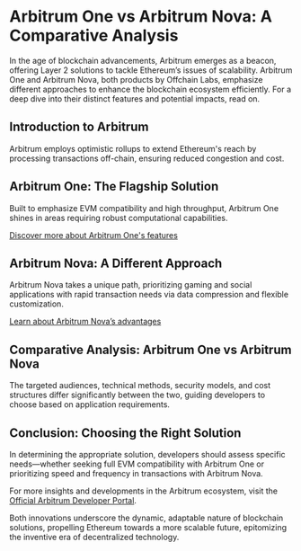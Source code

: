 # Arbitrum One vs Arbitrum Nova: A Comparative Analysis

In the age of blockchain advancements, Arbitrum emerges as a beacon, offering Layer 2 solutions to tackle Ethereum’s issues of scalability. Arbitrum One and Arbitrum Nova, both products by Offchain Labs, emphasize different approaches to enhance the blockchain ecosystem efficiently. For a deep dive into their distinct features and potential impacts, read on.

## Introduction to Arbitrum

Arbitrum employs optimistic rollups to extend Ethereum's reach by processing transactions off-chain, ensuring reduced congestion and cost. 

## Arbitrum One: The Flagship Solution

Built to emphasize EVM compatibility and high throughput, Arbitrum One shines in areas requiring robust computational capabilities. 

[Discover more about Arbitrum One's features](https://developer.offchainlabs.com/docs/public_chains)

## Arbitrum Nova: A Different Approach

Arbitrum Nova takes a unique path, prioritizing gaming and social applications with rapid transaction needs via data compression and flexible customization.

[Learn about Arbitrum Nova’s advantages](https://developer.offchainlabs.com/docs/intro)

## Comparative Analysis: Arbitrum One vs Arbitrum Nova

The targeted audiences, technical methods, security models, and cost structures differ significantly between the two, guiding developers to choose based on application requirements.

## Conclusion: Choosing the Right Solution

In determining the appropriate solution, developers should assess specific needs—whether seeking full EVM compatibility with Arbitrum One or prioritizing speed and frequency in transactions with Arbitrum Nova.

For more insights and developments in the Arbitrum ecosystem, visit the [Official Arbitrum Developer Portal](https://developer.offchainlabs.com).

Both innovations underscore the dynamic, adaptable nature of blockchain solutions, propelling Ethereum towards a more scalable future, epitomizing the inventive era of decentralized technology.
